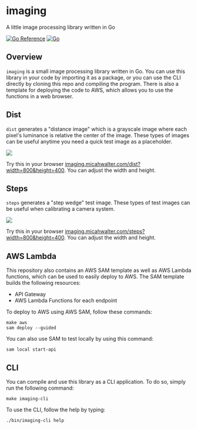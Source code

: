 # imaging

A little image processing library written in Go

[![Go Reference](https://pkg.go.dev/badge/github.com/go-micah/imaging.svg)](https://pkg.go.dev/github.com/go-micah/imaging) [![Go](https://github.com/go-micah/imaging/actions/workflows/go.yml/badge.svg?branch=main)](https://github.com/go-micah/imaging/actions/workflows/go.yml)

## Overview

`imaging` is a small image processing library written in Go. You can use this library in your code by importing it as a package, or you can use the CLI directly by cloning this repo and compiling the program. There is also a template for deploying the code to AWS, which allows you to use the functions in a web browser.

## Dist

`dist` generates a "distance image" which is a grayscale image where each pixel's luminance is relative the center of the image. These types of images can be useful anytime you need a quick test image as a placeholder.

![](https://imaging.micahwalter.com/dist?width=800&height=400)

Try this in your browser [imaging.micahwalter.com/dist?width=800&height=400](https://imaging.micahwalter.com/dist?width=800&height=400). You can adjust the width and height.

## Steps

`steps` generates a "step wedge" test image. These types of test images can be useful when calibrating a camera system.

![](https://imaging.micahwalter.com/steps?width=800&height=400)

Try this in your browser [imaging.micahwalter.com/steps?width=800&height=400](https://imaging.micahwalter.com/steps?width=800&height=400). You can adjust the width and height.


## AWS Lambda

This repository also contains an AWS SAM template as well as AWS Lambda functions, which can be used to easily deploy to AWS. The SAM template builds the following resources:

- API Gateway
- AWS Lambda Functions for each endpoint

To deploy to AWS using AWS SAM, follow these commands:

```
make aws
sam deploy --guided
```

You can also use SAM to test locally by using this command:

```
sam local start-api
```

## CLI

You can compile and use this library as a CLI application. To do so, simply run the following command:

```
make imaging-cli
```

To use the CLI, follow the help by typing:

```
./bin/imaging-cli help
```
